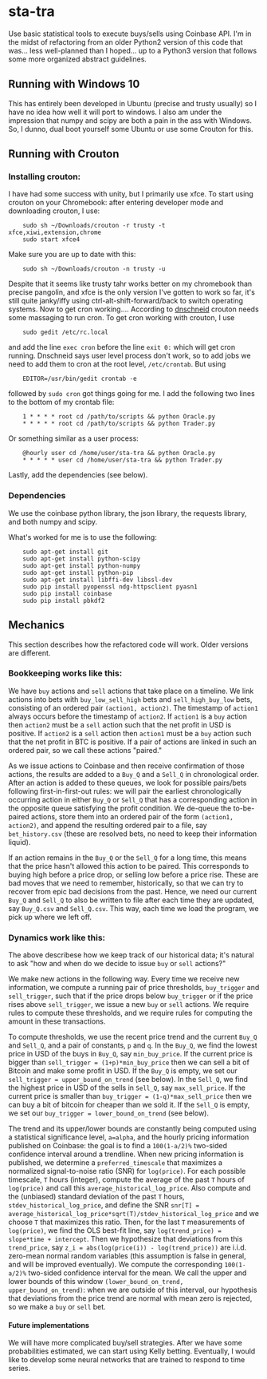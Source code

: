 # sta-tra
Use basic statistical tools to execute buys/sells using Coinbase API. I'm in the midst of refactoring from an older Python2 version of this code that was... less well-planned than I hoped... up to a Python3 version that follows some more organized abstract guidelines.

## Running with Windows 10

This has entirely been developed in Ubuntu (precise and trusty usually) so I have no idea how well it will port to windows. I also am under the impression that numpy and scipy are both a pain in the ass with Windows. So, I dunno, dual boot yourself some Ubuntu or use some Crouton for this.

## Running with Crouton

### Installing crouton:

I have had some success with unity, but I primarily use xfce. To start using crouton on your Chromebook: after entering developer mode and downloading crouton, I use:

        sudo sh ~/Downloads/crouton -r trusty -t xfce,xiwi,extension,chrome
        sudo start xfce4
        
Make sure you are up to date with this:

        sudo sh ~/Downloads/crouton -n trusty -u
        
Despite that it seems like trusty tahr works better on my chromebook than precise pangolin, and xfce is the only version I've gotten to work so far, it's still quite janky/iffy using ctrl-alt-shift-forward/back to switch operating systems. Now to get cron working.... According to [dnschneid](https://github.com/dnschneid/crouton/wiki/Setting-Up-Cron-Job) crouton needs some massaging to run cron. To get cron working with crouton, I use 

        sudo gedit /etc/rc.local

and add the line `exec cron` before the line `exit 0:` which will get cron running. Dnschneid says user level process don't work, so to add jobs we need to add them to cron at the root level, `/etc/crontab`. But using

        EDITOR=/usr/bin/gedit crontab -e

followed by `sudo cron` got things going for me. I add the following two lines to the bottom of my crontab file:

        1 * * * * root cd /path/to/scripts && python Oracle.py
        * * * * * root cd /path/to/scripts && python Trader.py
        
Or something similar as a user process:

        @hourly user cd /home/user/sta-tra && python Oracle.py
        * * * * * user cd /home/user/sta-tra && python Trader.py

Lastly, add the dependencies (see below).

### Dependencies

We use the coinbase python library, the json library, the requests library, and both numpy and scipy.

What's worked for me is to use the following:

        sudo apt-get install git
        sudo apt-get install python-scipy
        sudo apt-get install python-numpy
        sudo apt-get install python-pip
        sudo apt-get install libffi-dev libssl-dev
        sudo pip install pyopenssl ndg-httpsclient pyasn1
        sudo pip install coinbase
        sudo pip install pbkdf2

## Mechanics

This section describes how the refactored code will work. Older versions are different.

### Bookkeeping works like this: 

We have `buy` actions and `sell` actions that take place on a timeline. We link actions into bets with `buy_low_sell_high` bets and `sell_high_buy_low` bets, consisting of an ordered pair `(action1, action2)`. The timestamp of `action1` always occurs before the timestamp of `action2`. If `action1` is a `buy` action then `action2` must be a `sell` action such that the net profit in USD is positive. If `action2` is a `sell` action then `action1` must be a `buy` action such that the net profit in BTC is positive. If a pair of actions are linked in such an ordered pair, so we call these actions "paired."

As we issue actions to Coinbase and then receive confirmation of those actions, the results are added to a `Buy_Q` and a `Sell_Q` in chronological order. After an action is added to these queues, we look for possible pairs/bets following first-in-first-out rules: we will pair the earliest chronologically occurring action in either `Buy_Q` or `Sell_Q` that has a corresponding action in the opposite queue satisfying the profit condition. We de-queue the to-be-paired actions, store them into an ordered pair of the form `(action1, action2)`, and append the resulting ordered pair to a file, say `bet_history.csv` (these are resolved bets, no need to keep their information liquid).

If an action remains in the `Buy_Q` or the `Sell_Q` for a long time, this means that the price hasn't allowed this action to be paired. This corresponds to buying high before a price drop, or selling low before a price rise. These are bad moves that we need to remember, historically, so that we can try to recover from epic bad decisions from the past. Hence, we need our current `Buy_Q` and `Sell_Q` to also be written to file after each time they are updated, say `Buy_Q.csv` and `Sell_Q.csv`. This way, each time we load the program, we pick up where we left off.

### Dynamics work like this: 

The above describese how we keep track of our historical data; it's natural to ask "how and when do we decide to issue `buy` or `sell` actions?"

We make new actions in the following way. Every time we receive new information, we compute a running pair of price thresholds, `buy_trigger` and `sell_trigger`, such that if the price drops below `buy_trigger` or if the price rises above `sell_trigger`, we issue a new `buy` or `sell` actions. We require rules to compute these thresholds, and we require rules for computing the amount in these transactions. 

To compute thresholds, we use the recent price trend and the current `Buy_Q` and `Sell_Q`, and a pair of constants, `p` and `q`. In the `Buy_Q`, we find the lowest price in USD of the buys in `Buy_Q`, say `min_buy_price`. If the current price is bigger than `sell_trigger = (1+p)*min_buy_price` then we can sell a bit of Bitcoin and make some profit in USD. If the `Buy_Q` is empty, we set our `sell_trigger = upper_bound_on_trend` (see below).  In the `Sell_Q`, we find the highest price in USD of the sells in `Sell_Q`, say `max_sell_price`. If the current price is smaller than `buy_trigger = (1-q)*max_sell_price` then we can buy a bit of bitcoin for cheaper than we sold it. If the `Sell_Q` is empty, we set our `buy_trigger = lower_bound_on_trend` (see below).

The trend and its upper/lower bounds are constantly being computed using a statistical significance level, `a=alpha`, and the hourly pricing information published on Coinbase: the goal is to find a `100(1-a/2)%` two-sided confidence interval around a trendline. When new pricing information is published, we determine a `preferred_timescale` that maximizes a normalized signal-to-noise ratio (SNR) for `log(price)`. For each possible timescale, `T` hours (integer), compute the average of the past `T` hours of `log(price)` and call this `average_historical_log_price`. Also compute and the (unbiased) standard deviation of the past `T` hours, `stdev_historical_log_price`, and define the SNR `snr[T] = average_historical_log_price*sqrt(T)/stdev_historical_log_price` and we choose `T` that maximizes this ratio. Then, for the last `T` measurements of `log(price)`, we find the OLS best-fit line, say `log(trend_price) = slope*time + intercept`. Then we hypothesize that deviations from this `trend_price`, say `z_i = abs(log(price(i)) - log(trend_price))` are i.i.d. zero-mean normal random variables (this assumption is false in general, and will be improved eventually). We compute the corresponding `100(1-a/2)%` two-sided confidence interval for the mean. We call the upper and lower bounds of this window `(lower_bound_on_trend, upper_bound_on_trend)`: when we are outside of this interval, our hypothesis that deviations from the price trend are normal with mean zero is rejected, so we make a `buy` or `sell` bet. 


#### Future implementations 

We will have more complicated buy/sell strategies. After we have some probabilities estimated, we can start using Kelly betting. Eventually, I would like to develop some neural networks that are trained to respond to time series.
